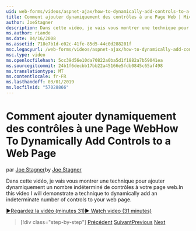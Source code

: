 ```yaml
---
uid: web-forms/videos/aspnet-ajax/how-to-dynamically-add-controls-to-a-web-page
title: Comment ajouter dynamiquement des contrôles à une Page Web | Microsoft Docs
author: JoeStagner
description: Dans cette vidéo, je vais vous montrer une technique pour ajouter dynamiquement un nombre indéterminé de contrôles à votre page web.
ms.author: riande
ms.date: 04/16/2008
ms.assetid: 718e7b1d-e02c-41fe-85d5-44c0d288201f
msc.legacyurl: /web-forms/videos/aspnet-ajax/how-to-dynamically-add-controls-to-a-web-page
msc.type: video
ms.openlocfilehash: 5cc39d56e10da70822a0ba5d1f1882a7b59041ea
ms.sourcegitcommit: 24b1f6decbb17bb22a45166e5fdb0845c65af498
ms.translationtype: MT
ms.contentlocale: fr-FR
ms.lasthandoff: 03/01/2019
ms.locfileid: "57028866"
---
```

<a name="how-to-dynamically-add-controls-to-a-web-page"></a><span data-ttu-id="ddfca-103">Comment ajouter dynamiquement des contrôles à une Page Web</span><span class="sxs-lookup"><span data-stu-id="ddfca-103">How To Dynamically Add Controls to a Web Page</span></span>
====================
<span data-ttu-id="ddfca-104">par [Joe Stagner](https://github.com/JoeStagner)</span><span class="sxs-lookup"><span data-stu-id="ddfca-104">by [Joe Stagner](https://github.com/JoeStagner)</span></span>

<span data-ttu-id="ddfca-105">Dans cette vidéo, je vais vous montrer une technique pour ajouter dynamiquement un nombre indéterminé de contrôles à votre page web.</span><span class="sxs-lookup"><span data-stu-id="ddfca-105">In this video I will demonstrate a technique to dynamically add an indeterminate number of controls to your web page.</span></span>

[<span data-ttu-id="ddfca-106">&#9654;Regardez la vidéo (minutes 31)</span><span class="sxs-lookup"><span data-stu-id="ddfca-106">&#9654; Watch video (31 minutes)</span></span>](https://channel9.msdn.com/Blogs/ASP-NET-Site-Videos/how-to-dynamically-add-controls-to-a-web-page)

> [!div class="step-by-step"]
> <span data-ttu-id="ddfca-107">[Précédent](how-to-dynamically-change-css-using-the-aspnet-ajax-updatepanel.md)
> [Suivant](set-up-your-development-environment-for-aspnet-35.md)</span><span class="sxs-lookup"><span data-stu-id="ddfca-107">[Previous](how-to-dynamically-change-css-using-the-aspnet-ajax-updatepanel.md)
[Next](set-up-your-development-environment-for-aspnet-35.md)</span></span>
